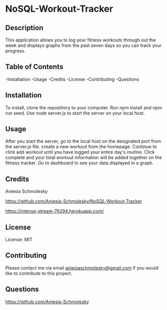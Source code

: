 # NoSQL-Workout-Tracker

## Description

This application allows you to log your fitness workouts through out the week and displays graphs from the past seven days so you can track your progress. 


## Table of Contents

-Installation
-Usage
-Credits
-License
-Contributing
-Questions

## Installation

To install, clone the repostitory to your computer. Run npm install and npm run seed. Use node server.js to start the server on your local host.

## Usage

After you start the server, go to the local host on the designated port from the server.js file. create a new workout from the homepage. Continue to click add workout until you have logged your entire day's routine. Click complete and your total workout information will be added together on the fitness tracker. Go to dashboard to see your data displayed in a graph. 

## Credits

Aniesia Schmolesky 

https://github.com/Aniesia-Schmolesky/NoSQL-Workout-Tracker


https://intense-stream-76294.herokuapp.com/

## License
License: MIT

## Contributing

Please contact me via email aniesiaschmolesky@gmail.com if you would like to contribute to this project.

## Questions

https://github.com/Aniesia-Schmolesky
